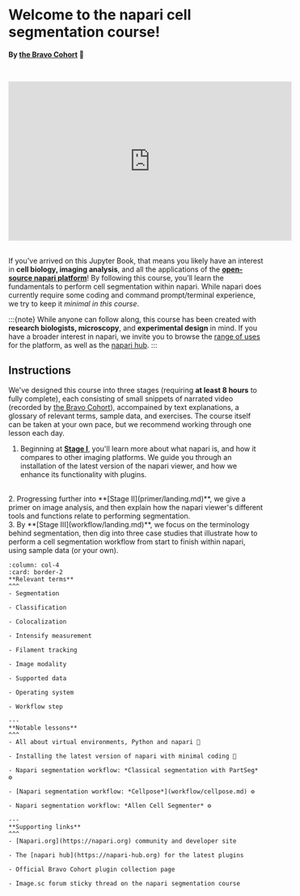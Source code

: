 # Welcome to the napari cell segmentation course!

**By [the Bravo Cohort](preface/landing.md) 🔬**

<br><center><iframe width="560" height="315" src="https://www.youtube.com/embed/VXdFOcBCto4" title="YouTube video player" frameborder="0" allow="accelerometer; autoplay; clipboard-write; encrypted-media; gyroscope; picture-in-picture" allowfullscreen></iframe></center> <br>

If you've arrived on this Jupyter Book, that means you likely have an interest in **cell biology, imaging analysis**, and all the applications of the [**open-source napari platform**](https://www.napari.org)! By following this course, you’ll learn the fundamentals to perform cell segmentation within napari. While napari does currently require some coding and command prompt/terminal experience, we try to keep it *minimal in this course*.

:::{note}
While anyone can follow along, this course has been created with **research biologists, microscopy**, and **experimental design** in mind. If you have a broader interest in napari, we invite you to browse the [range of uses](https://www.napari.org/gallery.html) for the platform, as well as the [napari hub](https://www.napari-hub.com).
:::

## Instructions

We've designed this course into three stages (requiring **at least 8 hours** to fully complete), each consisting of small snippets of narrated video (recorded by [the Bravo Cohort](preface/landing.md)), accompained by text explanations, a glossary of relevant terms, sample data, and exercises. The course itself can be taken at your own pace, but we recommend working through one lesson each day.

1. Beginning at **[Stage I](onboard/landing.md)**, you'll learn more about what napari is, and how it compares to other imaging platforms. We guide you through an installation of the latest version of the napari viewer, and how we enhance its functionality with plugins.    
  <br>
2. Progressing further into **[Stage II](primer/landing.md)**, we give a primer on image analysis, and then explain how the napari viewer's different tools and functions relate to performing segmentation.  
  <br>
3. By **[Stage III](workflow/landing.md)**, we focus on the terminology behind segmentation, then dig into three case studies that illustrate how to perform a cell segmentation workflow from start to finish within napari, using sample data (or your own). 
 
<br>

````{panels}
:column: col-4
:card: border-2
**Relevant terms**
^^^
- Segmentation  
  
- Classification  
  
- Colocalization  
  
- Intensify measurement   
  
- Filament tracking  
  
- Image modality   
  
- Supported data  
  
- Operating system  
  
- Workflow step  
  
---
**Notable lessons**
^^^
- All about virtual environments, Python and napari 🐍
  
- Installing the latest version of napari with minimal coding 💽  

- Napari segmentation workflow: *Classical segmentation with PartSeg* ⚙️
  
- [Napari segmentation workflow: *Cellpose*](workflow/cellpose.md) ⚙️
  
- Napari segmentation workflow: *Allen Cell Segmenter* ⚙️
  
---
**Supporting links**
^^^
- [Napari.org](https://napari.org) community and developer site

- The [napari hub](https://napari-hub.org) for the latest plugins

- Official Bravo Cohort plugin collection page   

- Image.sc forum sticky thread on the napari segmentation course  

````


